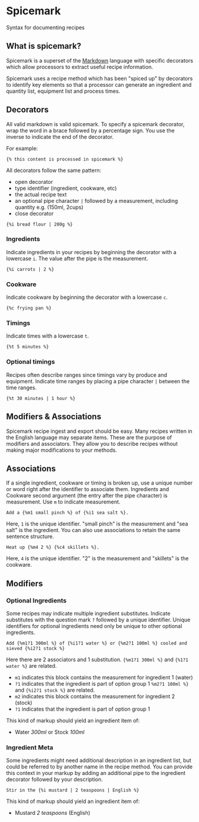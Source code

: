 # Spicemark

Syntax for documenting recipes

## What is spicemark?

Spicemark is a superset of the [Markdown](https://www.markdownguide.org/) language with specific decorators which allow processors to extract useful recipe information.

Spicemark uses a recipe method which has been "spiced up" by decorators to identify key elements so that a processor can generate an ingredient and quantity list, equipment list and process times.

## Decorators

All valid markdown is valid spicemark. To specify a spicemark decorator, wrap the word in a brace followed by a percentage sign. You use the inverse to indicate the end of the decorator.

For example:

```
{% this content is processed in spicemark %}
```

All decorators follow the same pattern:

- open decorator
- type identifier (ingredient, cookware, etc)
- the actual recipe text
- an optional pipe character `|` followed by a measurement, including quantity e.g. (150ml, 2cups)
- close decorator

```
{%i bread flour | 200g %}
```

### Ingredients

Indicate ingredients in your recipes by beginning the decorator with a lowercase `i`. The value after the pipe is the measurement.

```
{%i carrots | 2 %}
```

### Cookware

Indicate cookware by beginning the decorator with a lowercase `c`.

```
{%c frying pan %}
```

### Timings

Indicate times with a lowercase `t`.

```
{%t 5 minutes %}
```

### Optional timings

Recipes often describe ranges since timings vary by produce and equipment.
Indicate time ranges by placing a pipe character `|` between the time ranges.

```
{%t 30 minutes | 1 hour %}
```

## Modifiers & Associations

Spicemark recipe ingest and export should be easy. Many recipes written in the English language may separate items. These are the purpose of modifiers and associators. They allow you to describe recipes without making major modifications to your methods.

## Associations

If a single ingredient, cookware or timing is broken up, use a unique number or word right after the identifier to associate them. Ingredients and Cookware second argument (the entry after the pipe character) is measurement. Use `m` to indicate measurement.

```
Add a {%m1 small pinch %} of {%i1 sea salt %}.
```

Here, `1` is the unique identifier. "small pinch" is the measurement and "sea salt" is the ingredient.
You can also use associations to retain the same sentence structure.

```
Heat up {%m4 2 %} {%c4 skillets %}.
```

Here, `4` is the unique identifier. "2" is the measurement and "skillets" is the cookware.

## Modifiers

### Optional Ingredients

Some recipes may indicate multiple ingredient substitutes. Indicate substitutes with the question mark `?` followed by a unique identifier. Unique identifiers for optional ingredients need only be unique to other optional ingredients.

```
Add {%m1?1 300ml %} of {%i1?1 water %} or {%m2?1 100ml %} cooled and sieved {%i2?1 stock %}
```

Here there are 2 associators and 1 substitution.
`{%m1?1 300ml %}` and `{%1?1 water %}` are related.

- `m1` indicates this block contains the measurement for ingredient 1 (water)
- `?1` indicates that the ingredient is part of option group 1
  `%m2?1 100ml %}` and `{%i2?1 stock %}` are related.
- `m2` indicates this block contains the measurement for ingredient 2 (stock)
- `?1` indicates that the ingredient is part of option group 1

This kind of markup should yield an ingredient item of:

- Water _300ml_ or Stock _100ml_

### Ingredient Meta

Some ingredients might need additional description in an ingredient list, but could be referred to by another name in the recipe method. You can provide this context in your markup by adding an additional pipe to the ingredient decorator followed by your description.

```
Stir in the {%i mustard | 2 teaspoons | English %}
```

This kind of markup should yield an ingredient item of:

- Mustard _2 teaspoons_ (English)
